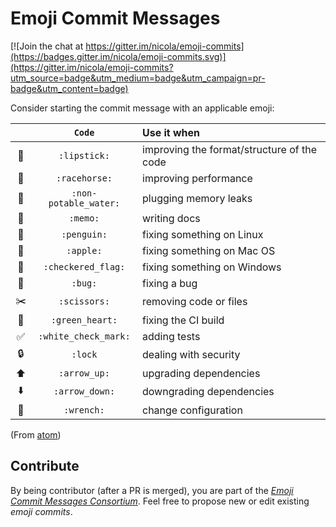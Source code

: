 # Emoji Commit Messages

[![Join the chat at https://gitter.im/nicola/emoji-commits](https://badges.gitter.im/nicola/emoji-commits.svg)](https://gitter.im/nicola/emoji-commits?utm_source=badge&utm_medium=badge&utm_campaign=pr-badge&utm_content=badge)

Consider starting the commit message with an applicable emoji:

|    | `Code` | Use it when |
|:--:|:-----:|:------------|
| :lipstick:  | `:lipstick:`  | improving the format/structure of the code |
| :racehorse: | `:racehorse:` | improving performance |
| :non-potable_water: | `:non-potable_water:` | plugging memory leaks |
| :memo: | `:memo:` | writing docs |
| :penguin: | `:penguin:` | fixing something on Linux |
| :apple: | `:apple:` | fixing something on Mac OS |
| :checkered_flag: | `:checkered_flag:` | fixing something on Windows |
| :bug: | `:bug:` | fixing a bug |
| :scissors: | `:scissors:` | removing code or files |
| :green_heart: | `:green_heart:` | fixing the CI build |
| :white_check_mark: | `:white_check_mark:` | adding tests |
| :lock: | `:lock` | dealing with security |
| :arrow_up: | `:arrow_up:` | upgrading dependencies |
| :arrow_down: | `:arrow_down:` | downgrading dependencies |
| :wrench:     | `:wrench:`      | change configuration     |

(From [atom](https://atom.io/docs/latest/contributing#git-commit-messages))

## Contribute

By being contributor (after a PR is merged), you are part of the [*Emoji Commit Messages Consortium*](https://github.com/nicola/emoji-commits/graphs/contributors). Feel free to propose new or edit existing *emoji commits*.
